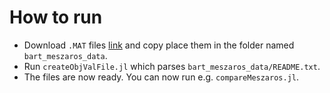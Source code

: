 # How to run

- Download `.MAT` files [link](https://github.com/oxfordcontrol/osqp_benchmarks/tree/master/problem_classes/maros_meszaros_data) and copy place them  in the folder named `bart_meszaros_data`.
- Run `createObjValFile.jl` which parses `bart_meszaros_data/README.txt`.
- The files are now ready. You can now run e.g. `compareMeszaros.jl`.
